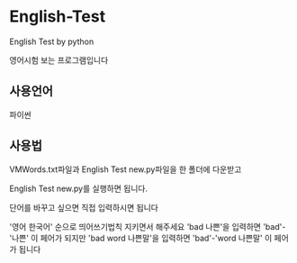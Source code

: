 # English-Test
English Test by python


영어시험 보는 프로그램입니다

## 사용언어
파이썬

## 사용법
VMWords.txt파일과 English Test new.py파일을 한 폴더에 다운받고

English Test new.py를 실행하면 됩니다.

단어를 바꾸고 싶으면 직접 입력하시면 됩니다

'영어 한국어' 순으로 띄어쓰기법칙 지키면서 해주세요
'bad 나쁜'을 입력하면 'bad'-'나쁜' 이 페어가 되지만
'bad word 나쁜말'을 입력하면 'bad'-'word 나쁜말' 이 페어가 됩니다
